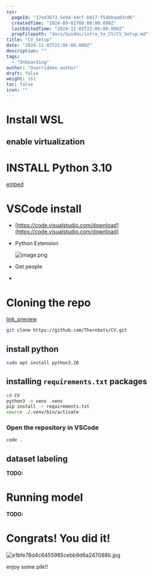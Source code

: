 ```yaml
---
sys:
  pageId: "17ed3673-5e94-44cf-b817-f54bbaa03c06"
  createdTime: "2024-09-01T00:08:00.000Z"
  lastEditedTime: "2024-11-03T22:06:00.000Z"
  propFilepath: "docs/Guides/intro_to_CV/CV_Setup.md"
title: "CV_Setup"
date: "2024-11-03T22:06:00.000Z"
description: ""
tags:
  - "Onboarding"
author: "Overridden author"
draft: false
weight: 161
toc: false
icon: ""
---
```


# Install WSL

## enable virtualization

# INSTALL Python 3.10

[embed](https://www.rose-hulman.edu/class/csse/csse132/2425a/labs/prelab1-wsl2.html)

# VSCode install

- [https://code.visualstudio.com/download](https://code.visualstudio.com/download)
- Python Extension

	![image.png](https://prod-files-secure.s3.us-west-2.amazonaws.com/d518164a-d88e-44d1-a4ee-3adb3bd8bce0/d82b6650-a5e4-4d3c-b8c9-93d817dae00e/image.png?X-Amz-Algorithm=AWS4-HMAC-SHA256&X-Amz-Content-Sha256=UNSIGNED-PAYLOAD&X-Amz-Credential=ASIAZI2LB466QVP2FLLX%2F20250207%2Fus-west-2%2Fs3%2Faws4_request&X-Amz-Date=20250207T230720Z&X-Amz-Expires=3600&X-Amz-Security-Token=IQoJb3JpZ2luX2VjEGYaCXVzLXdlc3QtMiJHMEUCIAoSWkbZBnt0YUphnxO94rgdWhAQjIxrVIyK6HuOdGuiAiEAtgnM%2FDd9%2FbmynrIp6Pofikfjrg2RiNt1ZTGVWQ9QGOgq%2FwMIfxAAGgw2Mzc0MjMxODM4MDUiDL2CbMy2aulWDCcphyrcAxB8eDaXldTB3WXi8uLQuvdBLe7tTrIXvX3EpsZUAJ28su9NicbTzSfQA6W0DXpiK9gcxyEGFfxumvB0rMajb0UAOYq5b1NMllB5ee%2FShDh0CZDO6bSXW%2FiCB1R5gysvp5qJM5asnlvn7xRYw1S%2FN6ZECjapyu2C%2Felf4F7NoTUPYGvW%2F9Ya7Ur%2FkEagTodvkL1d%2Bli7%2FmtTPlmk0VEsVFtSZSbB%2F%2F%2BBcbC6SoVl9XWAChDzVELbRB%2Fg5m7vqH32nIkYMzs6xclDq8UDLyyVnG%2FVJDwip9k3YhOWjcfnAmJl2n7KL3OwHNN5eDhtMT1098nFFb2yAyK6mvhamklKsR0wOrFSAQi56ydmkrPq4hPjHGXNF4j%2Fa2FL0qrXjVcmbXDCkpEkE6WHA0zreEK3mC1zdJ%2F4yOm%2BcdkveTT3zEDCZVQIGfYF1WD%2Fq2WcsssJBQeTXnq29jBXMLxaSsI7ucRR%2BTGqivTaZMcdsHSL9PhUGyJCpibS7UFT%2FozesW%2Bh%2BxRjEPyt4yvfyBBVJxqwkkttbtQpo2lANUjVXy%2BGC553Q4mMcW%2F5NWFIfiartiN3WPujZOvo09innd1uXH3uFzxwnyfVrp6F%2Beh%2Fv1FTuDNvpP5%2BW6N0DuPCdMwDMLz%2Fmb0GOqUBMYHvvjF600t6yCFy50UDyS0YpiHPWSEetHmBnS%2BVdcMIu0956K4e0qHgC57z%2B073kpAyPus3YwEiECt1JxJenalOPwjk6pqberwzXynstqNuzU8tn3ep8nI%2Fx3rli%2FUId%2BIJQtlFj7SDfn%2BmJhUxv%2B8%2Bu3Vm%2FU5S1qAMpxho2GnBl1vxuXx8uba57fVMV%2FmfgTqxEbg5YtU3lljQKJvD4ued%2BZq3&X-Amz-Signature=50e1c0aee36a22be736759fba1ec1290a19faede4c6eeaff531320f6f1f6a147&X-Amz-SignedHeaders=host&x-id=GetObject)
- Get people
- 

# Cloning the repo

[link_preview](https://github.com/Thornbots/CV/)

```bash
git clone https://github.com/Thornbots/CV.git
```

## install python

```bash
sudo apt install python3.10
```

## installing `requirements.txt` packages

```bash
cd CV
python3 -m venv .venv
pip install -r requirements.txt
source ./.venv/bin/activate
```

### Open the repository in VSCode

```bash
code .
```

## dataset labeling  

**TODO:**

# Running model

**TODO:**

# Congrats! You did it!

![e1bfe78d4c6455985cebb9d6a247088b.jpg](https://prod-files-secure.s3.us-west-2.amazonaws.com/d518164a-d88e-44d1-a4ee-3adb3bd8bce0/7d1ce04e-65d6-40c8-814d-754280e9515a/e1bfe78d4c6455985cebb9d6a247088b.jpg?X-Amz-Algorithm=AWS4-HMAC-SHA256&X-Amz-Content-Sha256=UNSIGNED-PAYLOAD&X-Amz-Credential=ASIAZI2LB466ZPGSQG7T%2F20250207%2Fus-west-2%2Fs3%2Faws4_request&X-Amz-Date=20250207T230720Z&X-Amz-Expires=3600&X-Amz-Security-Token=IQoJb3JpZ2luX2VjEGYaCXVzLXdlc3QtMiJIMEYCIQDeoL4wEEtYdCS2YcBT%2FSZf4X73lEhbGgg0qrbMlOacOwIhAIir9142LJmu2p3RWchecPBfes844jdS%2F52uJvUeqE9yKv8DCH8QABoMNjM3NDIzMTgzODA1IgyIu4KL0GK%2F95uogPoq3AN7nIK%2FB1LjxA08eikp7iyloL%2F6QVrBASSOvy92FUaTPAAO3t%2B4yaccr5R3pR3u2U9TxEF1hRcqtzuvpVZjcgFH73LR8%2BaeF1845fYJvQMmKA%2FLAA0n%2BLSQ0fI4qI2IhdEsaooTUR1r0SdyXJQ761CYY%2FgYh1BsWzqKJFO04QudptXL4wxl679JybX%2BNnLVICqBra5gniYE0kensluGCZH8qNRBjJDYLoflu4Ua0tlmSlRYFqB2%2F476r480CD7QcNz1dCpab0TkeS9%2F0Wmf%2BdX5mT4tLvgn7Raa2UqKdIdQ%2FBvzg8d3mfW87%2F9NWBwSPqipzIMB7XdFVessmBC30slscXuBpndJ8yJUdVNYfHEy%2BZaO3bxrcFRwBaJiYwlXu%2BdhGzfapKV%2BPlRa6gU6K2VhdlGoI8iUStgIDs6zNbaZj9udsUnHByoBzymtaensaFF%2BPTWYvdOPrrNxqyY68%2BaS4bwT%2FcAYJ46ywsN4FOMmDbchInoRhHlG9xd2TqS%2Fl4vbcViF8I00B7%2B0eWCz8O%2BFEjxok2nigFbKOo7lrgC579c2hZU%2B%2F%2BQxyUKYU5sMDFQA%2Bxjyfc%2BrTZH1vMBGGe3%2Fy5JaR60goE%2BRDtzEWUM79zK5VbYQUiUMJ0WSazDl%2F5m9BjqkATuSUqk86QXnWFvhoQrFvK5ZLsV22Wu6M10E1DUAgTuaKldZD3wrFgLqrtbWR6jM8xIyiv9gLbo57c3yoJf8irHgW5pKDXT3Zz0R9rZNfcMt922IyvR6aM0GODLMN%2Boc%2B1YSAdDgBh1XQtvIFIXgUXTlDAj2L4H%2FEbeEkcCwQdsOeKeNQW3zmAI3s54mTTHeYnDmXwXajV1EjaTT2mQ2Z8yrR9Vb&X-Amz-Signature=6f56a0886302900c1fc531e31e91ca033541d3121bc084a5356b0fd4c5aaaaea&X-Amz-SignedHeaders=host&x-id=GetObject)

enjoy some pilk!!
